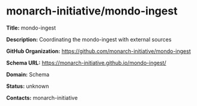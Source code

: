 # monarch-initiative/mondo-ingest

**Title:** mondo-ingest

**Description:** Coordinating the mondo-ingest with external sources

**GitHub Organization:** https://github.com/monarch-initiative/mondo-ingest

**Schema URL:** https://monarch-initiative.github.io/mondo-ingest/



**Domain:** Schema

**Status:** unknown



**Contacts:** monarch-initiative